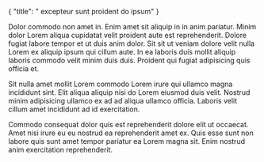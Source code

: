 {
  "title": " excepteur sunt proident do ipsum"
}

Dolor commodo non amet in. Enim amet sit aliquip in in anim pariatur. Minim dolor Lorem aliqua cupidatat velit proident aute est reprehenderit. Dolore fugiat labore tempor et ut duis anim dolor. Sit sit ut veniam dolore velit nulla Lorem ex aliquip ipsum qui cillum aute. In ea laboris duis mollit aliquip laboris commodo velit minim duis duis. Proident qui fugiat adipisicing quis officia et.

Sit nulla amet mollit Lorem commodo Lorem irure qui ullamco magna incididunt sint. Elit aliqua aliquip nisi do Lorem eiusmod duis velit. Nostrud minim adipisicing ullamco ex ad ad aliqua ullamco officia. Laboris velit cillum amet incididunt ad id exercitation.

Commodo consequat dolor quis est reprehenderit dolore elit ut occaecat. Amet nisi irure eu eu nostrud ea reprehenderit amet ex. Quis esse sunt non labore quis sunt amet tempor pariatur ea Lorem magna sit. Enim nostrud anim exercitation reprehenderit.